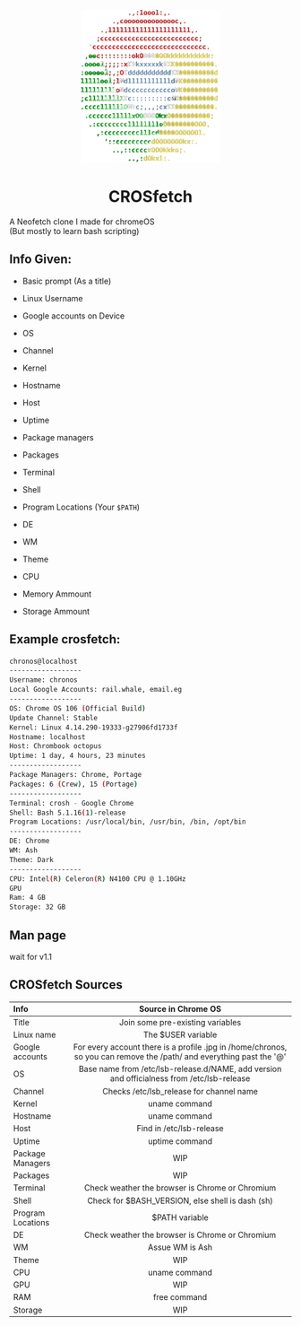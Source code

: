 <p align="center"><img src="/CROSfetch_Logo.png" alt="CROSfetch logo" />
<h1 align="center">CROSfetch</h1>

A Neofetch clone I made for chromeOS  
(But mostly to learn bash scripting)  

## Info Given:
 - Basic prompt (As a title)
 - Linux Username
 - Google accounts on Device
 - OS
 - Channel
 - Kernel
 - Hostname
 - Host
 - Uptime
 - Package managers
 - Packages
 - Terminal
 - Shell
 - Program Locations (Your ```$PATH```)
 - DE
 - WM
 - Theme
 - CPU
 
 - Memory Ammount
 - Storage Ammount


## Example crosfetch:
```bash
chronos@localhost
------------------
Username: chronos
Local Google Accounts: rail.whale, email.eg
------------------
OS: Chrome OS 106 (Official Build)
Update Channel: Stable
Kernel: Linux 4.14.290-19333-g27906fd1733f
Hostname: localhost
Host: Chrombook octopus
Uptime: 1 day, 4 hours, 23 minutes
------------------
Package Managers: Chrome, Portage
Packages: 6 (Crew), 15 (Portage)
------------------
Terminal: crosh - Google Chrome
Shell: Bash 5.1.16(1)-release
Program Locations: /usr/local/bin, /usr/bin, /bin, /opt/bin
------------------
DE: Chrome
WM: Ash
Theme: Dark
------------------
CPU: Intel(R) Celeron(R) N4100 CPU @ 1.10GHz
GPU
Ram: 4 GB
Storage: 32 GB 
```

## Man page
 wait for v1.1



## CROSfetch Sources

| Info | Source in Chrome OS |  
|:---|:---:|
| Title | Join some pre-existing variables |
| Linux name | The $USER variable |
| Google accounts | For every account there is a profile .jpg in /home/chronos, so you can remove the /path/ and everything past the '@' |
| OS | Base name from /etc/lsb-release.d/NAME, add version and officialness from /etc/lsb-release |
| Channel | Checks /etc/lsb_release for channel name |
| Kernel | uname command |
| Hostname | uname command |
| Host | Find in /etc/lsb-release |
| Uptime | uptime command |
| Package Managers | WIP |
| Packages | WIP |
| Terminal | Check weather the browser is Chrome or Chromium |
| Shell | Check for $BASH_VERSION, else shell is dash (sh) |
| Program Locations | $PATH variable |
| DE | Check weather the browser is Chrome or Chromium |
| WM | Assue WM is Ash |
| Theme | WIP |
| CPU | uname command |
| GPU | WIP |
| RAM | free command |
| Storage | WIP |

